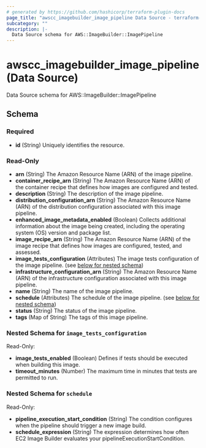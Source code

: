 ```yaml
---
# generated by https://github.com/hashicorp/terraform-plugin-docs
page_title: "awscc_imagebuilder_image_pipeline Data Source - terraform-provider-awscc"
subcategory: ""
description: |-
  Data Source schema for AWS::ImageBuilder::ImagePipeline
---
```


# awscc_imagebuilder_image_pipeline (Data Source)

Data Source schema for AWS::ImageBuilder::ImagePipeline



<!-- schema generated by tfplugindocs -->
## Schema

### Required

- **id** (String) Uniquely identifies the resource.

### Read-Only

- **arn** (String) The Amazon Resource Name (ARN) of the image pipeline.
- **container_recipe_arn** (String) The Amazon Resource Name (ARN) of the container recipe that defines how images are configured and tested.
- **description** (String) The description of the image pipeline.
- **distribution_configuration_arn** (String) The Amazon Resource Name (ARN) of the distribution configuration associated with this image pipeline.
- **enhanced_image_metadata_enabled** (Boolean) Collects additional information about the image being created, including the operating system (OS) version and package list.
- **image_recipe_arn** (String) The Amazon Resource Name (ARN) of the image recipe that defines how images are configured, tested, and assessed.
- **image_tests_configuration** (Attributes) The image tests configuration of the image pipeline. (see [below for nested schema](#nestedatt--image_tests_configuration))
- **infrastructure_configuration_arn** (String) The Amazon Resource Name (ARN) of the infrastructure configuration associated with this image pipeline.
- **name** (String) The name of the image pipeline.
- **schedule** (Attributes) The schedule of the image pipeline. (see [below for nested schema](#nestedatt--schedule))
- **status** (String) The status of the image pipeline.
- **tags** (Map of String) The tags of this image pipeline.

<a id="nestedatt--image_tests_configuration"></a>
### Nested Schema for `image_tests_configuration`

Read-Only:

- **image_tests_enabled** (Boolean) Defines if tests should be executed when building this image.
- **timeout_minutes** (Number) The maximum time in minutes that tests are permitted to run.


<a id="nestedatt--schedule"></a>
### Nested Schema for `schedule`

Read-Only:

- **pipeline_execution_start_condition** (String) The condition configures when the pipeline should trigger a new image build.
- **schedule_expression** (String) The expression determines how often EC2 Image Builder evaluates your pipelineExecutionStartCondition.


